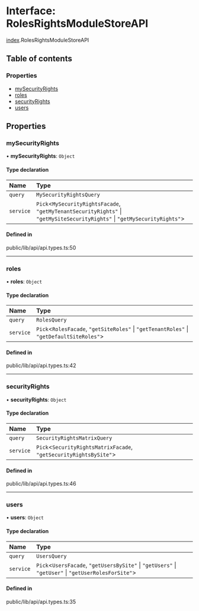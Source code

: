# Interface: RolesRightsModuleStoreAPI

[index](../wiki/index).RolesRightsModuleStoreAPI

## Table of contents

### Properties

- [mySecurityRights](../wiki/index.RolesRightsModuleStoreAPI#mysecurityrights)
- [roles](../wiki/index.RolesRightsModuleStoreAPI#roles)
- [securityRights](../wiki/index.RolesRightsModuleStoreAPI#securityrights)
- [users](../wiki/index.RolesRightsModuleStoreAPI#users)

## Properties

### mySecurityRights

• **mySecurityRights**: `Object`

#### Type declaration

| Name | Type |
| :------ | :------ |
| `query` | `MySecurityRightsQuery` |
| `service` | `Pick`<`MySecurityRightsFacade`, ``"getMyTenantSecurityRights"`` \| ``"getMySiteSecurityRights"`` \| ``"getMySecurityRights"``\> |

#### Defined in

public/lib/api/api.types.ts:50

___

### roles

• **roles**: `Object`

#### Type declaration

| Name | Type |
| :------ | :------ |
| `query` | `RolesQuery` |
| `service` | `Pick`<`RolesFacade`, ``"getSiteRoles"`` \| ``"getTenantRoles"`` \| ``"getDefaultSiteRoles"``\> |

#### Defined in

public/lib/api/api.types.ts:42

___

### securityRights

• **securityRights**: `Object`

#### Type declaration

| Name | Type |
| :------ | :------ |
| `query` | `SecurityRightsMatrixQuery` |
| `service` | `Pick`<`SecurityRightsMatrixFacade`, ``"getSecurityRightsBySite"``\> |

#### Defined in

public/lib/api/api.types.ts:46

___

### users

• **users**: `Object`

#### Type declaration

| Name | Type |
| :------ | :------ |
| `query` | `UsersQuery` |
| `service` | `Pick`<`UsersFacade`, ``"getUsersBySite"`` \| ``"getUsers"`` \| ``"getUser"`` \| ``"getUserRolesForSite"``\> |

#### Defined in

public/lib/api/api.types.ts:35
